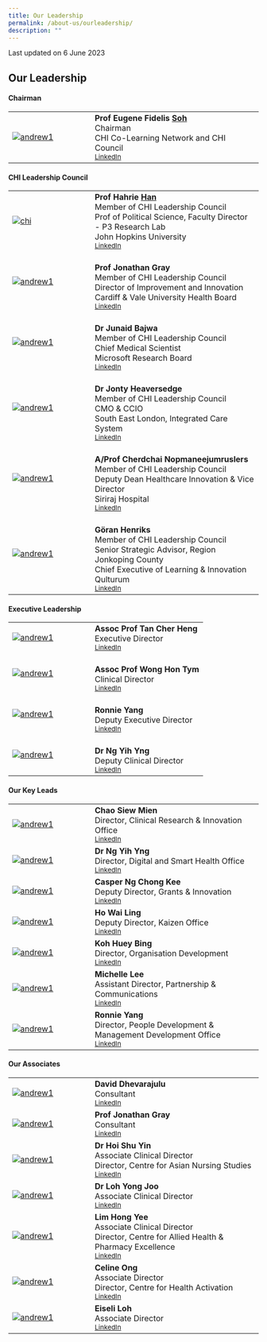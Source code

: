 ```yaml
---
title: Our Leadership
permalink: /about-us/ourleadership/
description: ""
---
```

<p class="right-side-updated">Last updated on 6 June 2023</p>

Our Leadership
---


#### **Chairman**

<table cellpadding="10" border="0" style="width: 100%;">
<tbody>
<tr>
<td style="width: 150px;"><a href="https://www.linkedin.com/in/eugenefidelissoh/"><img alt="andrew1" src="/images/Chairman.png"></a></td>
<td><strong>Prof Eugene Fidelis <u>Soh</u></strong><br>Chairman<br>CHI Co-Learning Network and CHI Council<br><a href="https://www.linkedin.com/in/eugenefidelissoh/" target="_blank"><small>LinkedIn</small></a><br>
</td></tr>
</tbody>
</table>

#### **CHI Leadership Council**

<table cellpadding="10" border="0" style="width: 100%;">
<tbody>
<tr>
<td style="width: 150px;"><a href="https://www.linkedin.com/in/hahrie-han-479915"><img alt="chi" src="/images/Leaders/prof%20hahrie%20han-01-min.png"></a></td>
<td><strong>Prof Hahrie  <u>Han </u></strong><br>Member of CHI Leadership Council<br>Prof of Political Science, Faculty Director - P3 Research Lab<br>John Hopkins University<br><a href="https://www.linkedin.com/in/hahrie-han-479915" target="_blank"><small>LinkedIn</small></a><br></td>
</tr>
<tr>
<td style="width: 150px;"><a href="https://www.linkedin.com/in/dr-jonathon"><img alt="andrew1" src="/images/Leaders/prof%20jonathon%20gray-01.png"></a></td>
<td><br><strong>Prof Jonathan Gray </strong><br>Member of CHI Leadership Council<br>Director of Improvement and Innovation<br>Cardiff &amp; Vale University Health Board<br><a href="https://www.linkedin.com/in/dr-jonathon" target="_blank"><small>LinkedIn</small></a><br></td>
</tr>
	<tr>
<td style="width: 150px;"><a href="https://www.linkedin.com/in/junaidbajwa"><img alt="andrew1" src="/images/Leaders/dr%20junaid%20bajwa-01.png"></a></td>
<td><br><strong>Dr Junaid Bajwa </strong><br>Member of CHI Leadership Council<br>Chief Medical Scientist <br>Microsoft Research  Board<br><a href="https://www.linkedin.com/in/junaidbajwa" target="_blank"><small>LinkedIn</small></a><br></td>
</tr>
	<tr>
<td style="width: 150px;"><a href="https://www.linkedin.com/in/jonty-heaversedge"><img alt="andrew1" src="/images/Leaders/jonty_heaversedge-01.png"></a></td>
<td><br><strong>Dr Jonty Heaversedge  </strong><br>Member of CHI Leadership Council<br>CMO &amp; CCIO<br>South East London, Integrated Care System <br><a href="https://www.linkedin.com/in/jonty-heaversedge" target="_blank"><small>LinkedIn</small></a><br></td>
</tr>
	<tr>
<td style="width: 150px;"><a href="nil"><img alt="andrew1" src="/images/Leaders/prof%20cherdchai-01.png"></a></td>
<td><br><strong>A/Prof Cherdchai Nopmaneejumruslers</strong><br>Member of CHI Leadership Council<br>Deputy Dean Healthcare Innovation &amp; Vice Director <br>Siriraj Hospital <br><a href="nil" target="_blank"><small>LinkedIn</small></a><br></td>
</tr>
	<tr>
<td style="width: 150px;"><a href="https://www.linkedin.com/in/henriks-g%C3%B6ran-147604b3"><img alt="andrew1" src="/images/Leaders/go╠êran%20henriks_01%20copy.png"></a></td>
<td><br><strong>Göran Henriks </strong><br>Member of CHI Leadership Council<br>Senior Strategic Advisor, Region Jonkoping County ​<br>Chief Executive of Learning &amp; Innovation  <br>Qulturum  <br><a href="https://www.linkedin.com/in/henriks-g%C3%B6ran-147604b3" target="_blank"><small>LinkedIn</small></a><br></td>
</tr>


</tbody>
</table>

#### **Executive Leadership**

<table cellpadding="10" border="0" style="width: 100%;">
<tbody>
<tr>
<td style="width: 150px;"><a href="https://www.linkedin.com/in/cher-heng-tan-8b965216"><img alt="andrew1" src="/images/Leaders/prof%20tan%20ch-01.png"></a></td>
<td><strong>Assoc Prof Tan Cher Heng  </strong><br>Executive Director<br><a href="https://www.linkedin.com/in/cher-heng-tan-8b965216" target="_blank"><small>LinkedIn</small></a></td>
</tr>
<tr>
<td style="width: 150px;"><a href="https://www.linkedin.com/in/hon-tym-wong-758b1a13"><img alt="andrew1" src="/images/Leaders/prof%20wong-01.png"></a></td>
<td><br><strong>Assoc Prof Wong Hon Tym  </strong><br>Clinical Director<br><a href="https://www.linkedin.com/in/hon-tym-wong-758b1a13" target="_blank"><small>LinkedIn</small></a></td>
</tr>
	<tr>
<td style="width: 150px;"><a href="https://www.linkedin.com/in/yangronnie"><img alt="andrew1" src="/images/CHI%20Logo.png"></a></td>
<td><br><strong>Ronnie Yang  </strong><br>Deputy Executive Director<br><a href="https://www.linkedin.com/in/yangronnie" target="_blank"><small>LinkedIn</small></a> </td>
</tr>
	<tr>
<td style="width: 150px;"><a href="https://www.linkedin.com/in/yihyng"><img alt="andrew1" src="/images/Leaders/dr%20ng%20yy-01.png"></a></td>
<td><br><strong>Dr Ng Yih Yng  </strong><br>Deputy Clinical Director<br><a href="https://www.linkedin.com/in/yihyng" target="_blank"><small>LinkedIn</small></a></td>
</tr>

</tbody>
</table>

#### **Our Key Leads**

<table cellpadding="10" border="0" style="width: 100%;">
<tbody>
<tr>
<td style="width: 150px;"><a href="https://www.linkedin.com/in/siew-mien-chao-2292897"><img alt="andrew1" src="/images/Leaders/siew%20mien-01.png"></a></td>
<td><strong>Chao Siew Mien</strong><br>Director, Clinical Research &amp; Innovation Office<br><a href="https://www.linkedin.com/in/siew-mien-chao-2292897" target="_blank"><small>LinkedIn</small></a> </td>
</tr>
<tr>
<td style="width: 150px;"><a href="https://www.linkedin.com/in/yihyng"><img alt="andrew1" src="/images/Leaders/dr%20ng%20yy-01.png"></a></td>
<td><strong>Dr Ng Yih Yng</strong>
<br>Director, Digital and Smart Health Office<br><a href="https://www.linkedin.com/in/yihyng" target="_blank"><small>LinkedIn</small></a> </td>
</tr>
	<tr>
<td style="width: 150px;"><a href="https://www.linkedin.com/in/casperng"><img alt="andrew1" src="/images/CHI%20Logo.png"></a></td>
<td><strong>Casper Ng Chong Kee </strong><br>Deputy Director, Grants &amp; Innovation<br><a href="https://www.linkedin.com/in/casperng" target="_blank"><small>LinkedIn</small></a> </td>
</tr>
	<tr>
<td style="width: 150px;"><a href="https://www.linkedin.com/in/wai-ling-ho-41384aaa"><img alt="andrew1" src="/images/CHI%20Logo.png"></a></td>
<td><strong>Ho Wai Ling </strong><br>Deputy Director, Kaizen Office<br><a href="https://www.linkedin.com/in/wai-ling-ho-41384aaa" target="_blank"><small>LinkedIn</small></a> </td>
</tr>
	<tr>
<td style="width: 150px;"><a href="https://www.linkedin.com/in/huey-bing-koh-246b9724"><img alt="andrew1" src="/images/Leaders/huey%20bing-01.png"></a></td>
<td><strong>Koh Huey Bing</strong><br>Director, Organisation Development<br><a href="https://www.linkedin.com/in/huey-bing-koh-246b9724" target="_blank"><small>LinkedIn</small></a> </td>
</tr>
	<tr>
<td style="width: 150px;"><a href="https://www.linkedin.com/in/michelle-lee-754aa96a"><img alt="andrew1" src="/images/Leaders/michelle%20lee-01.png"></a></td>
<td><strong>Michelle Lee </strong><br>Assistant Director, Partnership &amp; Communications<br><a href="https://www.linkedin.com/in/michelle-lee-754aa96a" target="_blank"><small>LinkedIn</small></a></td>
</tr>
	<tr>
<td style="width: 150px;"><a href="https://www.linkedin.com/in/yangronnie"><img alt="andrew1" src="/images/CHI%20Logo.png"></a></td>
<td><strong>Ronnie Yang </strong><br>Director, People Development &amp; Management Development Office<br><a href="https://www.linkedin.com/in/yangronnie" target="_blank"><small>LinkedIn</small></a> </td>
</tr>

</tbody>
</table>

#### Our Associates 

<table cellpadding="10" border="0" style="width: 100%;">
<tbody>
<tr>
<td style="width: 150px;"><a href="https://www.linkedin.com/in/eugenefidelissoh/"><img alt="andrew1" src="/images/Leaders/david%20d-01.png"></a></td>
<td><strong>David Dhevarajulu  </strong><br>Consultant <br><a href="https://www.linkedin.com/in/eugenefidelissoh/" target="_blank"><small>LinkedIn</small></a> </td>
</tr>
<tr>
<td style="width: 150px;"><a href="https://www.linkedin.com/in/dr-jonathon"><img alt="andrew1" src="/images/Leaders/prof%20jonathon%20gray-01.png"></a></td>
<td><strong>Prof Jonathan Gray </strong><br>Consultant<br><a href="https://www.linkedin.com/in/dr-jonathon" target="_blank"><small>LinkedIn</small></a></td>
</tr>
	<tr>
<td style="width: 150px;"><a href="https://www.linkedin.com/in/eugenefidelissoh/"><img alt="andrew1" src="/images/Leaders/dr%20hoi%20shu%20yin-01.png"></a></td>
<td><strong>Dr Hoi Shu Yin  </strong><br>Associate Clinical Director<br>Director, Centre for Asian Nursing Studies <br><a href="https://www.linkedin.com/in/eugenefidelissoh/" target="_blank"><small>LinkedIn</small></a></td>
</tr>
	<tr>
<td style="width: 150px;"><a href="https://www.linkedin.com/in/loh-yong-joo-ttsh-yong-joo-b77339119"><img alt="andrew1" src="/images/Leaders/dr%20loh%20yong%20joo-01.png"></a></td>
<td><strong>Dr Loh Yong Joo</strong><br>Associate Clinical Director<br><a href="https://www.linkedin.com/in/loh-yong-joo-ttsh-yong-joo-b77339119" target="_blank"><small>LinkedIn</small></a></td>
</tr>
	<tr>
<td style="width: 150px;"><a href="https://www.linkedin.com/in/hong-yee-lim-6535021"><img alt="andrew1" src="/images/Leaders/lim%20hong%20yee-01.png"></a></td>
<td><strong>Lim Hong Yee  </strong><br>Associate Clinical Director<br>Director, Centre for Allied Health &amp; Pharmacy Excellence<br><a href="https://www.linkedin.com/in/hong-yee-lim-6535021" target="_blank"><small>LinkedIn</small></a> </td>
</tr>
	<tr>
<td style="width: 150px;"><a href="https://www.linkedin.com/in/celine-ong-wei-hui"><img alt="andrew1" src="/images/Leaders/celine%20ong%20copy.png"></a></td>
<td><strong>Celine Ong  </strong><br>Associate Director<br>Director, Centre for Health Activation <br><a href="https://www.linkedin.com/in/celine-ong-wei-hui" target="_blank"><small>LinkedIn</small></a> </td>
</tr>
	<tr>
<td style="width: 150px;"><a href="https://www.linkedin.com/in/eiseli-loh-69099a36"><img alt="andrew1" src="/images/CHI%20Logo.png"></a></td>
<td><strong>Eiseli Loh </strong><br>Associate Director<br><a href="https://www.linkedin.com/in/eiseli-loh-69099a36" target="_blank"><small>LinkedIn</small></a> </td>
</tr>

</tbody>
</table>